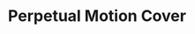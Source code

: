 ---
layout: gallery
title: Perpetual Motion Cover
category: portfolio
image: perpetual-one
info: Cover image from the Perpetual Motion series of photographs; book details to follow. The series was influenced by a number of photographers including Ori Gersht; namely his <a href='http://www.vam.ac.uk/content/articles/p/photographs-by-ori-gersht/'>Rear Window</a> collection of images. Nikon D70s / Manfrotto 241V
---